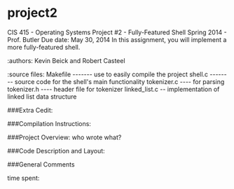 project2
========

CIS 415 - Operating Systems Project #2 - 
Fully-Featured Shell Spring 2014 - 
Prof. Butler
Due date: May 30, 2014 
In this assignment, you will implement a more fully-featured shell.


:authors: Kevin Beick and Robert Casteel

:source files:
    Makefile ------- use to easily compile the project
    shell.c -------- source code for the shell's main functionality
    tokenizer.c ---- for parsing
    tokenizer.h ---- header file for tokenizer
    linked_list.c -- implementation of linked list data structure


###Extra Cedit:


###Compilation Instructions:


###Project Overview:
    who wrote what?


###Code Description and Layout:


###General Comments


time spent: